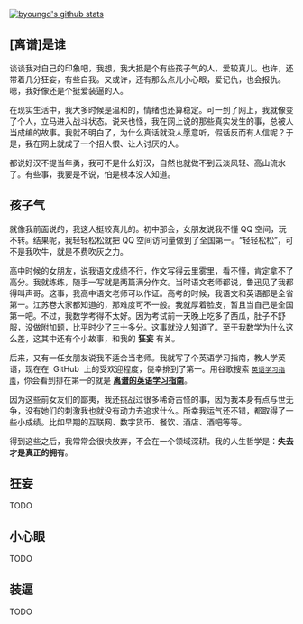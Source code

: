 [![byoungd's github stats](https://github-readme-stats.vercel.app/api?username=byoungd&theme=dracula)](https://github.com/byoungd/)

## [离谱]是谁

谈谈我对自己的印象吧，我想，我大抵是个有些孩子气的人，爱较真儿。也许，还带着几分狂妄，有些自我。又或许，还有那么点儿小心眼，爱记仇，也会报仇。嗯，我好像还是个挺爱装逼的人。

在现实生活中，我大多时候是温和的，情绪也还算稳定。可一到了网上，我就像变了个人，立马进入战斗状态。说来也怪，我在网上说的那些真实发生的事，总被人当成编的故事。我就不明白了，为什么真话就没人愿意听，假话反而有人信呢？于是，我在网上就成了一个招人恨、让人讨厌的人。

都说好汉不提当年勇，我可不是什么好汉，自然也就做不到云淡风轻、高山流水了。有些事，我要是不说，怕是根本没人知道。

## 孩子气

就像我前面说的，我这人挺较真儿的。初中那会，女朋友说我不懂 QQ 空间，玩不转。结果呢，我轻轻松松就把 QQ 空间访问量做到了全国第一。“轻轻松松”，可不是我吹牛，就是不费吹灰之力。

高中时候的女朋友，说我语文成绩不行，作文写得云里雾里，看不懂，肯定拿不了高分。我就练练，随手一写就是两篇满分作文。当时语文老师都说，鲁迅见了我都得叫声哥。这事，我高中语文老师可以作证。高考的时候，我语文和英语都是全省第一。江苏卷大家都知道的，那难度可不一般。我就厚着脸皮，暂且当自己是全国第一吧。不过，我数学考得不太好。因为考试前一天晚上吃多了西瓜，肚子不舒服，没做附加题，比平时少了三十多分。这事就没人知道了。至于我数学为什么这么差，这其中还有个小故事，和我的 **狂妄** 有关。

后来，又有一任女朋友说我不适合当老师。我就写了个英语学习指南，教人学英语，现在在  GitHub  上的受欢迎程度，侥幸排到了第一。用谷歌搜索 [`英语学习指南`](https://www.google.com/search?q=%E8%8B%B1%E8%AF%AD%E5%AD%A6%E4%B9%A0%E6%8C%87%E5%8D%97&sourceid=chrome&ie=UTF-8)，你会看到排在第一的就是 [**离谱的英语学习指南**](https://github.com/byoungd/English-level-up-tips)。

因为这些前女友们的鄙夷，我还挑战过很多稀奇古怪的事，因为我本身有点与世无争，没有她们的刺激我也就没有动力去追求什么。所幸我运气还不错，都取得了一些小成绩。比如早期的互联网、数字货币、餐饮、酒店、酒吧等等。

得到这些之后，我常常会很快放弃，不会在一个领域深耕。我的人生哲学是：**失去才是真正的拥有**。

## 狂妄

TODO

## 小心眼

TODO

## 装逼

TODO
